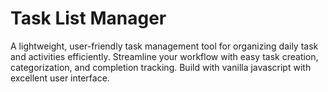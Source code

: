 # Task List Manager
A lightweight, user-friendly task management tool for organizing daily task and activities efficiently. Streamline your workflow with easy task creation, categorization, and completion tracking. Build with vanilla javascript with excellent user interface.
